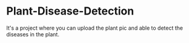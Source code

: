 # Plant-Disease-Detection
It's a project where you can upload the plant pic and able to detect the diseases in the plant.
